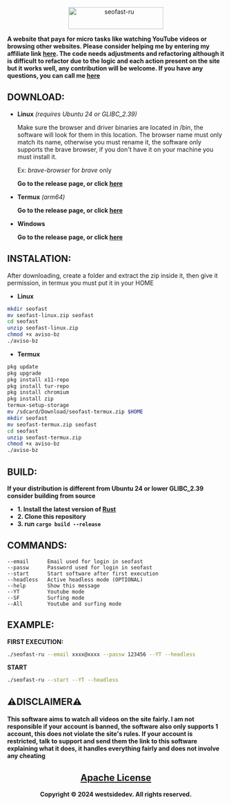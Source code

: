 <div align="center">
  <a href='https://seo-fast.ru/?r=3060386' target='_blank'><img src='https://seo-fast.ru/site_banners/img/banner88x31.gif' width='220' height='51' border='0' alt='seofast-ru' /></a>
</div>

        
**A website that pays for micro tasks like watching YouTube videos or browsing other websites. Please consider helping me by entering my affiliate link [here](https://seo-fast.ru/?r=3060386). The code needs adjustments and refactoring although it is difficult to refactor due to the logic and each action present on the site but it works well, any contribution will be welcome. If you have any questions, you can call me [here](https://t.me/westsidedev)**

<h2>DOWNLOAD:</h2>

+ **Linux** *(requires Ubuntu 24 or GLIBC_2.39)*

  Make sure the browser and driver binaries are located in /bin, the software will look for them in this location. The browser name must only match its name, otherwise you must rename it, the software only supports the brave browser, if you don't have it on your machine you must install it.

  Ex: *brave-browser* for *brave* only

  **Go to the release page, or click [here](https://github.com/westsidedev/seofast-ru/releases)**

+ **Termux** *(arm64)*

  **Go to the release page, or click [here](https://github.com/westsidedev/seofast-ru/releases)**

+ **Windows**

  **Go to the release page, or click [here](https://github.com/westsidedev/seofast-ru/releases)**

<h2>INSTALATION:</h2>

After downloading, create a folder and extract the zip inside it, then give it permission, in termux you must put it in your HOME

+ **Linux**

```bash
mkdir seofast
mv seofast-linux.zip seofast
cd seofast
unzip seofast-linux.zip
chmod +x aviso-bz
./aviso-bz
```

+ **Termux**

```bash
pkg update 
pkg upgrade 
pkg install x11-repo 
pkg install tur-repo 
pkg install chromium
pkg install zip
termux-setup-storage
mv /sdcard/Download/seofast-termux.zip $HOME
mkdir seofast
mv seofast-termux.zip seofast
cd seofast
unzip seofast-termux.zip
chmod +x aviso-bz
./aviso-bz
```
  
<h2>BUILD:</h2>

**If your distribution is different from Ubuntu 24 or lower GLIBC_2.39 consider building from source**

+ **1. Install the latest version of [Rust](https://www.rust-lang.org/tools/install)**
+ **2. Clone this repository**
+ **3. run `cargo build --release`**

<h2>COMMANDS:</h5>

```
--email      Email used for login in seofast
--passw      Password used for login in seofast
--start      Start software after first execution
--headless   Active headless mode (OPTIONAL)
--help       Show this message
--YT         Youtube mode
--SF         Surfing mode
--All        Youtube and surfing mode
```
<h2>EXAMPLE:</h5>

**FIRST EXECUTION:**

```bash
./seofast-ru --email xxxx@xxxx --passw 123456 --YT --headless
```

**START**

```bash
./seofast-ru --start --YT --headless
```

<h2>⚠️DISCLAIMER⚠️</h2>
<h4>This software aims to watch all videos on the site fairly. I am not responsible if your account is banned, the software also only supports 1 account, this does not violate the site's rules. If your account is restricted, talk to support and send them the link to this software explaining what it does, it handles everything fairly and does not involve any cheating</h4>

<h2 align="center"><a href="LICENSE.txt">Apache License</a></h2>
<div align="center"><b>Copyright &copy; 2024 westsidedev. All rights reserved.</b></div>

